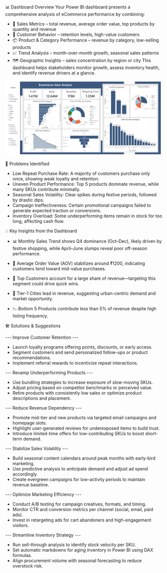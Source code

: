 📊 Dashboard Overview
Your Power BI dashboard presents a comprehensive analysis of eCommerce performance by combining:
- 🧮 Sales Metrics – total revenue, average order value, top products by quantity and revenue
- 👥 Customer Behavior – retention levels, high-value customers
- 📦 Product & Category Performance – revenue by category, low-selling products
- 📈 Trend Analysis – month-over-month growth, seasonal sales patterns
- 🗺️ Geographic Insights – sales concentration by region or city
This dashboard helps stakeholders monitor growth, assess inventory health, and identify revenue drivers at a glance.

![SALES_ANALYSIS](IMAGES/SALES_ANALYSIS.png)

🚨 Problems Identified
- Low Repeat Purchase Rate: A majority of customers purchase only once, showing weak loyalty and retention.
- Uneven Product Performance: Top 5 products dominate revenue, while many SKUs contribute minimally.
- Seasonal Sales Volatility: Clear spikes during festive periods, followed by drastic dips.
- Campaign Ineffectiveness: Certain promotional campaigns failed to generate expected traction or conversions.
- Inventory Overload: Some underperforming items remain in stock for too long, affecting cash flow.

💡 Key Insights from the Dashboard
- 📊 Monthly Sales Trend shows Q4 dominance (Oct–Dec), likely driven by festive shopping, while April–June slumps reveal poor off-season performance.
  
- 🛒 Average Order Value (AOV) stabilizes around ₹1200, indicating customers tend toward mid-value purchases.
- 👑 Top Customers account for a large share of revenue—targeting this segment could drive quick wins.
- 🚚 Tier-1 Cities lead in revenue, suggesting urban-centric demand and market opportunity.
- 📉 Bottom 5 Products contribute less than 5% of revenue despite high listing frequency.

🛠️ Solutions & Suggestions

--- Improve Customer Retention ---

- Launch loyalty programs offering points, discounts, or early access.
- Segment customers and send personalized follow-ups or product recommendations.
- Implement referral rewards to incentivize repeat interactions.
  
--- Revamp Underperforming Products ---

- Use bundling strategies to increase exposure of slow-moving SKUs.
- Adjust pricing based on competitor benchmarks or perceived value.
- Retire products with consistently low sales or optimize product descriptions and placement.
  
--- Reduce Revenue Dependency ---
  
- Promote mid-tier and new products via targeted email campaigns and homepage slots.
- Highlight user-generated reviews for underexposed items to build trust.
- Introduce limited-time offers for low-contributing SKUs to boost short-term demand.

--- Stabilize Sales Volatility ---

- Build seasonal content calendars around peak months with early-bird marketing.
- Use predictive analysis to anticipate demand and adjust ad spend accordingly.
- Create evergreen campaigns for low-activity periods to maintain revenue baseline.

--- Optimize Marketing Efficiency ---
  
- Conduct A/B testing for campaign creatives, formats, and timing.
- Monitor CTR and conversion metrics per channel (social, email, paid ads).
- Invest in retargeting ads for cart abandoners and high-engagement visitors.
  
 --- Streamline Inventory Strategy ---
 
- Run sell-through analysis to identify stock velocity per SKU.
- Set automatic markdowns for aging inventory in Power BI using DAX formulas.
- Align procurement volume with seasonal forecasting to reduce overstock risk.

